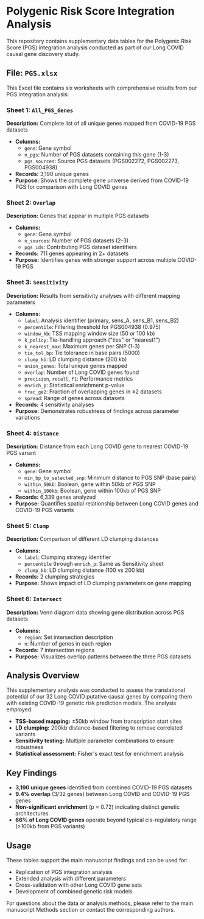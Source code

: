 # Polygenic Risk Score Integration Analysis

This repository contains supplementary data tables for the Polygenic Risk Score (PGS) integration analysis conducted as part of our Long COVID causal gene discovery study.

## File: `PGS.xlsx`

This Excel file contains six worksheets with comprehensive results from our PGS integration analysis:

### Sheet 1: `All_PGS_Genes`
**Description:** Complete list of all unique genes mapped from COVID-19 PGS datasets
- **Columns:**
  - `gene`: Gene symbol
  - `n_pgs`: Number of PGS datasets containing this gene (1-3)
  - `pgs_sources`: Source PGS datasets (PGS002272, PGS002273, PGS004938)
- **Records:** 3,190 unique genes
- **Purpose:** Shows the complete gene universe derived from COVID-19 PGS for comparison with Long COVID genes

### Sheet 2: `Overlap`
**Description:** Genes that appear in multiple PGS datasets
- **Columns:**
  - `gene`: Gene symbol
  - `n_sources`: Number of PGS datasets (2-3)
  - `pgs_ids`: Contributing PGS dataset identifiers
- **Records:** 711 genes appearing in 2+ datasets
- **Purpose:** Identifies genes with stronger support across multiple COVID-19 PGS

### Sheet 3: `Sensitivity`
**Description:** Results from sensitivity analyses with different mapping parameters
- **Columns:**
  - `label`: Analysis identifier (primary, sens_A, sens_B1, sens_B2)
  - `percentile`: Filtering threshold for PGS004938 (0.975)
  - `window_kb`: TSS mapping window size (50 or 100 kb)
  - `k_policy`: Tie-handling approach ("ties" or "nearest1")
  - `k_nearest_max`: Maximum genes per SNP (1-3)
  - `tie_tol_bp`: Tie tolerance in base pairs (5000)
  - `clump_kb`: LD clumping distance (200 kb)
  - `union_genes`: Total unique genes mapped
  - `overlap`: Number of Long COVID genes found
  - `precision`, `recall`, `f1`: Performance metrics
  - `enrich_p`: Statistical enrichment p-value
  - `frac_ge2`: Fraction of overlapping genes in ≥2 datasets
  - `spread`: Range of genes across datasets
- **Records:** 4 sensitivity analyses
- **Purpose:** Demonstrates robustness of findings across parameter variations

### Sheet 4: `Distance`
**Description:** Distance from each Long COVID gene to nearest COVID-19 PGS variant
- **Columns:**
  - `gene`: Gene symbol
  - `min_bp_to_selected_snp`: Minimum distance to PGS SNP (base pairs)
  - `within_50kb`: Boolean, gene within 50kb of PGS SNP
  - `within_100kb`: Boolean, gene within 100kb of PGS SNP
- **Records:** 6,339 genes analyzed
- **Purpose:** Quantifies spatial relationship between Long COVID genes and COVID-19 PGS variants

### Sheet 5: `Clump`
**Description:** Comparison of different LD clumping distances
- **Columns:**
  - `label`: Clumping strategy identifier
  - `percentile` through `enrich_p`: Same as Sensitivity sheet
  - `clump_kb`: LD clumping distance (100 vs 200 kb)
- **Records:** 2 clumping strategies
- **Purpose:** Shows impact of LD clumping parameters on gene mapping

### Sheet 6: `Intersect`
**Description:** Venn diagram data showing gene distribution across PGS datasets
- **Columns:**
  - `region`: Set intersection description
  - `n`: Number of genes in each region
- **Records:** 7 intersection regions
- **Purpose:** Visualizes overlap patterns between the three PGS datasets

## Analysis Overview

This supplementary analysis was conducted to assess the translational potential of our 32 Long COVID putative causal genes by comparing them with existing COVID-19 genetic risk prediction models. The analysis employed:

- **TSS-based mapping:** ±50kb window from transcription start sites
- **LD clumping:** 200kb distance-based filtering to remove correlated variants
- **Sensitivity testing:** Multiple parameter combinations to ensure robustness
- **Statistical assessment:** Fisher's exact test for enrichment analysis

## Key Findings

- **3,190 unique genes** identified from combined COVID-19 PGS datasets
- **9.4% overlap** (3/32 genes) between Long COVID and COVID-19 PGS genes
- **Non-significant enrichment** (p = 0.72) indicating distinct genetic architectures
- **66% of Long COVID genes** operate beyond typical cis-regulatory range (>100kb from PGS variants)

## Usage

These tables support the main manuscript findings and can be used for:
- Replication of PGS integration analysis
- Extended analysis with different parameters
- Cross-validation with other Long COVID gene sets
- Development of combined genetic risk models

For questions about the data or analysis methods, please refer to the main manuscript Methods section or contact the corresponding authors.
